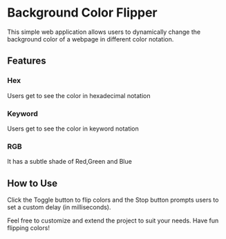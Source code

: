 # Background Color Flipper

This simple web application allows users to dynamically change the background color of a webpage in different color notation.

## Features

### Hex

Users get to see the color in hexadecimal notation

### Keyword

Users get to see the color in keyword notation

### RGB

It has a subtle shade of Red,Green and Blue

## How to Use

Click the Toggle button to flip colors and the Stop button prompts users to set a custom delay (in milliseconds).

Feel free to customize and extend the project to suit your needs. Have fun flipping colors!
